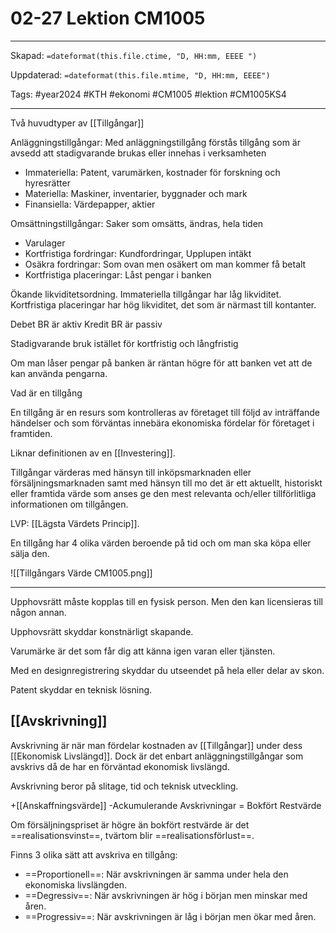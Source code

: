 # 02-27 Lektion CM1005

---

Skapad: `=dateformat(this.file.ctime, "D, HH:mm, EEEE ")`

Uppdaterad: `=dateformat(this.file.mtime, "D, HH:mm, EEEE")`

Tags: #year2024 #KTH #ekonomi #CM1005 #lektion #CM1005KS4

---

Två huvudtyper av [[Tillgångar]]

Anläggningstillgångar: Med anläggningstillgång förstås tillgång som är avsedd att stadigvarande brukas eller innehas i verksamheten

- Immateriella: Patent, varumärken, kostnader för forskning och hyresrätter
- Materiella: Maskiner, inventarier, byggnader och mark
- Finansiella: Värdepapper, aktier

Omsättningstillgångar: Saker som omsätts, ändras, hela tiden

- Varulager
- Kortfristiga fordringar: Kundfordringar, Upplupen intäkt
- Osäkra fordringar: Som ovan men osäkert om man kommer få betalt
- Kortfristiga placeringar: Låst pengar i banken

Ökande likviditetsordning. Immateriella tillgångar har låg likviditet. Kortfristiga placeringar har hög likviditet, det som är närmast till kontanter.

Debet BR är aktiv
Kredit BR är passiv

Stadigvarande bruk istället för kortfristig och långfristig

Om man låser pengar på banken är räntan högre för att banken vet att de kan använda pengarna.

Vad är en tillgång

En tillgång är en resurs som kontrolleras av företaget till följd av inträffande händelser och som förväntas innebära ekonomiska fördelar för företaget i framtiden.

Liknar definitionen av en [[Investering]].

Tillgångar värderas med hänsyn till inköpsmarknaden eller försäljningsmarknaden samt med hänsyn till mo det är ett aktuellt, historiskt eller framtida värde som anses ge den mest relevanta och/eller tillförlitliga informationen om tillgången.

LVP: [[Lägsta Värdets Princip]].

En tillgång har 4 olika värden beroende på tid och om man ska köpa eller sälja den.

![[Tillgångars Värde CM1005.png]]

---

Upphovsrätt måste kopplas till en fysisk person. Men den kan licensieras till någon annan.

Upphovsrätt skyddar konstnärligt skapande.

Varumärke är det som får dig att känna igen varan eller tjänsten.

Med en designregistrering skyddar du utseendet på hela eller delar av skon.

Patent skyddar en teknisk lösning.

## [[Avskrivning]]

Avskrivning är när man fördelar kostnaden av [[Tillgångar]] under dess [[Ekonomisk Livslängd]]. Dock är det enbart anläggningstillgångar som avskrivs då de har en förväntad ekonomisk livslängd.

Avskrivning beror på slitage, tid och teknisk utveckling.

+[[Anskaffningsvärde]]
-Ackumulerande Avskrivningar
= Bokfört Restvärde

Om försäljningspriset är högre än bokfört restvärde är det ==realisationsvinst==, tvärtom blir ==realisationsförlust==.

Finns 3 olika sätt att avskriva en tillgång:

- ==Proportionell==: När avskrivningen är samma under hela den ekonomiska livslängden.
- ==Degressiv==: När avskrivningen är hög i början men minskar med åren.
- ==Progressiv==: När avskrivningen är låg i början men ökar med åren.
